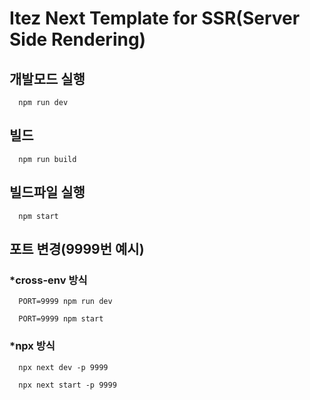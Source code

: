 # Itez Next Template for SSR(Server Side Rendering)

## 개발모드 실행

```
  npm run dev
```

## 빌드

```
  npm run build
```

## 빌드파일 실행

```
  npm start
```

## 포트 변경(9999번 예시)

### \*cross-env 방식

```
  PORT=9999 npm run dev
```

```
  PORT=9999 npm start
```

### \*npx 방식

```
  npx next dev -p 9999
```

```
  npx next start -p 9999
```
